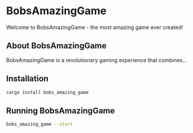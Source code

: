 # BobsAmazingGame

Welcome to BobsAmazingGame - the most amazing game ever created!

## About BobsAmazingGame

BobsAmazingGame is a revolutionary gaming experience that combines...

## Installation

```bash
cargo install bobs_amazing_game
```

## Running BobsAmazingGame

```bash
bobs_amazing_game --start
```